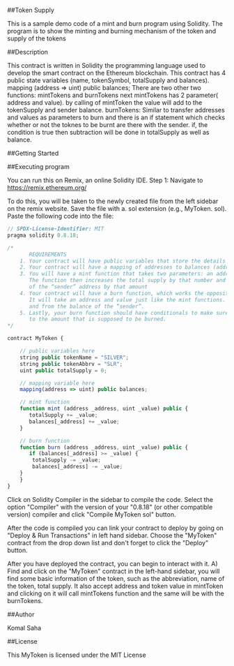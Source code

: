 ##Token Supply

This is a sample demo code of a mint and burn program using Solidity. The program is to show the minting and burning mechanism of the token and supply of the tokens

##Description

This contract is written in Solidity the programming language used to develop the smart contract on the Ethereum blockchain. This contract has 4 public state variables (name, tokenSymbol, totalSupply and balances). mapping (address => uint) public balances; There are two other two functions: mintTokens and burnTokens next mintTokens has 2 parameter( address and value). by calling of mintToken the value will add to the tokenSupply and sender balance. burnTokens: Similar to transfer addresses and values as parameters to burn and there is an if statement which checks whether or not the toknes to be burnt are there with the sender. if, the condition is true then subtraction will be done in totalSupply as well as balance.


##Getting Started

##Executing program

You can run this on Remix, an online Solidity IDE. Step 1: Navigate to https://remix.ethereum.org/

To do this, you will be taken to the newly created file from the left sidebar on the remix website. Save the file with a. sol extension (e.g., MyToken. sol). Paste the following code into the file:

```javascript
// SPDX-License-Identifier: MIT
pragma solidity 0.8.18;

/*
       REQUIREMENTS
    1. Your contract will have public variables that store the details about your coin (Token Name, Token Abbrv., Total Supply)
    2. Your contract will have a mapping of addresses to balances (address => uint)
    3. You will have a mint function that takes two parameters: an address and a value. 
       The function then increases the total supply by that number and increases the balance 
       of the “sender” address by that amount
    4. Your contract will have a burn function, which works the opposite of the mint function, as it will destroy tokens. 
       It will take an address and value just like the mint functions. It will then deduct the value from the total supply 
       and from the balance of the “sender”.
    5. Lastly, your burn function should have conditionals to make sure the balance of "sender" is greater than or equal 
       to the amount that is supposed to be burned.
*/

contract MyToken {

    // public variables here
    string public tokenName = "SILVER";
    string public tokenAbbrv = "SLR";
    uint public totalSupply = 0;

    // mapping variable here
    mapping(address => uint) public balances;

    // mint function
    function mint (address _address, uint _value) public {
       totalSupply += _value;
       balances[_address] += _value;
    }

    // burn function
    function burn (address _address, uint _value) public {
       if (balances[_address] >= _value) {
        totalSupply -= _value;
        balances[_address] -= _value;
    }
    }
}

```

Click on Solidity Compiler in the sidebar to compile the code. Select the option "Compiler" with the version of your "0.8.18" (or other compatible version) compiler and click "Compile MyToken sol" button.

After the code is compiled you can link your contract to deploy by going on "Deploy & Run Transactions" in left hand sidebar. Choose the "MyToken" contract from the drop down list and don't forget to click the "Deploy" button.

After you have deployed the contract, you can begin to interact with it. A) Find and click on the "MyToken" contract in the left-hand sidebar, you will find some basic information of the token, such as the abbreviation, name of the token, total supply. It also accept address and token value in mintToken and clicking on it will call mintTokens function and the same will be with the burnTokens.

##Author

Komal Saha

##License

This MyToken is licensed under the MIT License
